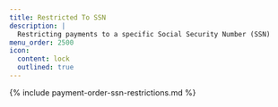 ```yaml
---
title: Restricted To SSN
description: |
  Restricting payments to a specific Social Security Number (SSN)
menu_order: 2500
icon:
  content: lock
  outlined: true
---
```


{% include payment-order-ssn-restrictions.md %}
